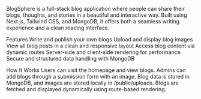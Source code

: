 BlogSphere is a full-stack blog application where people can share their blogs, thoughts, and stories in a beautiful and interactive way. Built using Next.js, Tailwind CSS, and MongoDB, it offers both a seamless writing experience and a clean reading interface.

 Features
  Write and publish your own blogs
 Upload and display blog images
 View all blog posts in a clean and responsive layout
 Access blog content via dynamic routes
 Server-side and client-side rendering for performance
 Secure and structured data handling with MongoDB
 
How It Works
 Users can visit the homepage and view blogs.
Admins can add blogs through a submission form with an image.
Blog data is stored in MongoDB, and images are stored locally in /public/uploads.
Blogs are fetched and displayed dynamically using route-based rendering.
